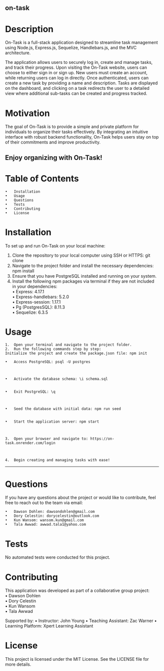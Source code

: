 ## on-task

# Description

On-Task is a full-stack application designed to streamline task management using Node.js, Express.js, Sequelize, Handlebars.js, and the MVC architecture.

The application allows users to securely log in, create and manage tasks, and track their progress. Upon visiting the On-Task website, users can choose to either sign in or sign up. New users must create an account, while returning users can log in directly. Once authenticated, users can create a new task by providing a name and description. Tasks are displayed on the dashboard, and clicking on a task redirects the user to a detailed view where additional sub-tasks can be created and progress tracked.

# Motivation

The goal of On-Task is to provide a simple and private platform for individuals to organize their tasks effectively. By integrating an intuitive interface with robust backend functionality, On-Task helps users stay on top of their commitments and improve productivity.

## Enjoy organizing with On-Task!

# Table of Contents

    •	Installation
    •	Usage
    •	Questions
    •	Tests
    •	Contributing
    •	License

# Installation

To set up and run On-Task on your local machine: 
1. Clone the repository to your local computer using SSH or HTTPS: git clone <repository-url> 
 2. Navigate to the project folder and install the necessary dependencies: npm install 
 3. Ensure that you have PostgreSQL installed and running on your system. 
 4. Install the following npm packages via terminal if they are not included in your dependencies: \
 • Express: 4.17.1 \
 • Express-handlebars: 5.2.0 \
 • Express-session: 1.17.1 \
 • Pg (PostgresSQL): 8.11.3 \
 • Sequelize: 6.3.5

# Usage

    1.	Open your terminal and navigate to the project folder.
    2.	Run the following commands step by step:
    Initialize the project and create the package.json file: npm init

    •	Access PostgreSQL: psql -U postgres



    •	Activate the database schema: \i schema.sql


    •	Exit PostgreSQL: \q



    •	Seed the database with initial data: npm run seed


    •	Start the application server: npm start



    3.	Open your browser and navigate to: https://on-task.onrender.com/login



    4.	Begin creating and managing tasks with ease!

---

# Questions

If you have any questions about the project or would like to contribute, feel free to reach out to the team via email:

    •	Dawson Dohlen: dawsondohlen@gmail.com
    •	Dory Celestin: dorycelestin@outlook.com
    •	Kun Wansom: wansom.kun@gmail.com
    •	Tala Awwad: awwad.tala1@yahoo.com

# Tests

No automated tests were conducted for this project.

# Contributing

This application was developed as part of a collaborative group project: \
• Dawson Dohlen \
 • Dory Celestin \
 • Kun Wansom \
 • Tala Awwad

Supported by:
• Instructor: John Young
• Teaching Assistant: Zac Warner
• Learning Platform: Xpert Learning Assistant

# License

This project is licensed under the MIT License. See the LICENSE file for more details.

